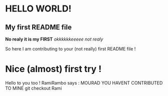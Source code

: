 # HELLO WORLD! ##
## My first README file ##
**No realy it is my FIRST**
*okkkkkkeeeee not realy*

So here I am contributing to your (not really) first README file !
# Nice (almost) first try !
Hello to you too ! 
RamiRambo says : MOURAD YOU HAVENT CONTRIBUTED TO MINE git checkout Rami 
